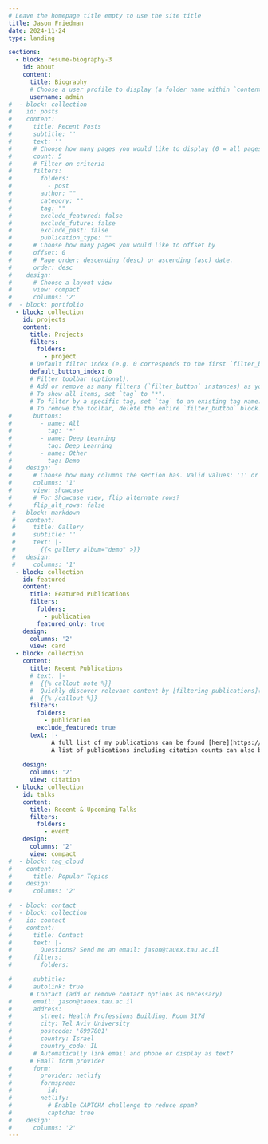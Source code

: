 ```yaml
---
# Leave the homepage title empty to use the site title
title: Jason Friedman
date: 2024-11-24
type: landing

sections:
  - block: resume-biography-3
    id: about
    content:
      title: Biography
      # Choose a user profile to display (a folder name within `content/authors/`)
      username: admin
#  - block: collection
#    id: posts
#    content:
#      title: Recent Posts
#      subtitle: ''
#      text: ''
#      # Choose how many pages you would like to display (0 = all pages)
#      count: 5
#      # Filter on criteria
#      filters:
#        folders:
#          - post
#        author: ""
#        category: ""
#        tag: ""
#        exclude_featured: false
#        exclude_future: false
#        exclude_past: false
#        publication_type: ""
#      # Choose how many pages you would like to offset by
#      offset: 0
#      # Page order: descending (desc) or ascending (asc) date.
#      order: desc
#    design:
#      # Choose a layout view
#      view: compact
#      columns: '2'
#  - block: portfolio
  - block: collection
    id: projects
    content:
      title: Projects
      filters:
        folders:
          - project
      # Default filter index (e.g. 0 corresponds to the first `filter_button` instance below).
      default_button_index: 0
      # Filter toolbar (optional).
      # Add or remove as many filters (`filter_button` instances) as you like.
      # To show all items, set `tag` to "*".
      # To filter by a specific tag, set `tag` to an existing tag name.
      # To remove the toolbar, delete the entire `filter_button` block.
#      buttons:
#        - name: All
#          tag: '*'
#        - name: Deep Learning
#          tag: Deep Learning
#        - name: Other
#          tag: Demo
#    design:
#      # Choose how many columns the section has. Valid values: '1' or '2'.
#      columns: '1'
#      view: showcase
#      # For Showcase view, flip alternate rows?
#      flip_alt_rows: false
 # - block: markdown
 #   content:
 #     title: Gallery
 #     subtitle: ''
 #     text: |-
 #       {{< gallery album="demo" >}}
 #   design:
 #     columns: '1'
  - block: collection
    id: featured
    content:
      title: Featured Publications
      filters:
        folders:
          - publication
        featured_only: true
    design:
      columns: '2'
      view: card
  - block: collection
    content:
      title: Recent Publications
      # text: |-
      #  {{% callout note %}}
      #  Quickly discover relevant content by [filtering publications](./publication/).
      #  {{% /callout %}}
      filters:
        folders:
          - publication
        exclude_featured: true
      text: |-
            A full list of my publications can be found [here](https://curiousjason.com/journalpapers.html).
            A list of publications including citation counts can also be found on [Google scholar](https://scholar.google.com/citations?user=QIVliHQAAAAJ&hl=en), [Web of Science](https://www.webofscience.com/wos/author/rid/B-4690-2008), [ORCID](https://orcid.org/0000-0001-8845-5082), or [cris](https://cris.tau.ac.il/en/persons/jason-friedman).
    
    design:
      columns: '2'
      view: citation
  - block: collection
    id: talks
    content:
      title: Recent & Upcoming Talks
      filters:
        folders:
          - event
    design:
      columns: '2'
      view: compact
#  - block: tag_cloud
#    content:
#      title: Popular Topics
#    design:
#      columns: '2'

#  - block: contact
#  - block: collection
#    id: contact
#    content:
#      title: Contact
#      text: |-
#        Questions? Send me an email: jason@tauex.tau.ac.il
#      filters: 
#        folders:

#      subtitle:
#      autolink: true
      # Contact (add or remove contact options as necessary)
#      email: jason@tauex.tau.ac.il
#      address:
#        street: Health Professions Building, Room 317d
#        city: Tel Aviv University
#        postcode: '6997801'
#        country: Israel
#        country_code: IL
#      # Automatically link email and phone or display as text?
      # Email form provider
#      form:
#        provider: netlify
#        formspree:
#          id:
#        netlify:
#          # Enable CAPTCHA challenge to reduce spam?
#          captcha: true
#    design:
#      columns: '2'
---
```

